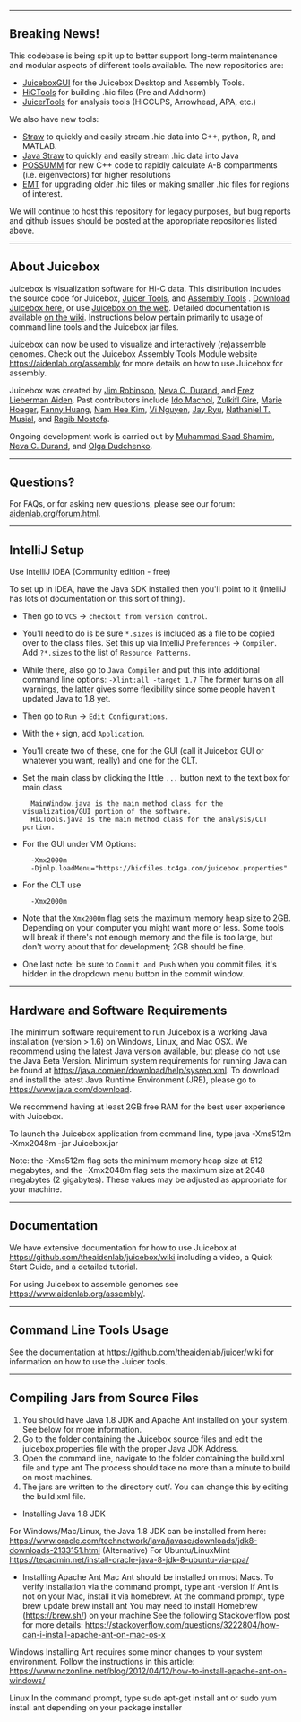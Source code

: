 --------------
Breaking News!
--------------
This codebase is being split up to better support long-term maintenance and modular aspects of different tools
available. The new repositories are:

- [JuiceboxGUI](https://github.com/aidenlab/juiceboxgui) for the Juicebox Desktop and Assembly Tools.
- [HiCTools](https://github.com/aidenlab/hictools) for building .hic files (Pre and Addnorm)
- [JuicerTools](https://github.com/aidenlab/juicertools) for analysis tools (HiCCUPS, Arrowhead, APA, etc.)

We also have new tools:

- [Straw](https://github.com/aidenlab/straw) to quickly and easily stream .hic data into C++, python, R, and MATLAB.
- [Java Straw](https://github.com/aidenlab/java-straw) to quickly and easily stream .hic data into Java
- [POSSUMM](https://github.com/sa501428/EigenVector) for new C++ code to rapidly calculate A-B compartments (i.e.
  eigenvectors) for higher resolutions
- [EMT](https://github.com/sa501428/hic-emt) for upgrading older .hic files or making smaller .hic files for regions of
  interest.

We will continue to host this repository for legacy purposes, but bug reports and github issues should be posted at the
appropriate repositories listed above.

--------------
About Juicebox
--------------
Juicebox is visualization software for Hi-C data. This distribution includes the source code for
Juicebox, <a href="https://github.com/theaidenlab/juicer/wiki/Download">Juicer Tools</a>,
and <a href="https://aidenlab.org/assembly/">Assembly Tools</a>
.  <a href="https://github.com/theaidenlab/juicebox/wiki/Download">Download Juicebox here</a>, or
use <a href="https://aidenlab.org/juicebox">Juicebox on the web</a>. Detailed documentation is
available <a href="https://github.com/theaidenlab/juicebox/wiki">on the wiki</a>. Instructions below pertain primarily
to usage of command line tools and the Juicebox jar files.

Juicebox can now be used to visualize and interactively (re)assemble genomes. Check out the Juicebox Assembly Tools
Module website https://aidenlab.org/assembly for more details on how to use Juicebox for assembly.

Juicebox was created by <a href="https://github.com/jrobinso">Jim Robinson</a>,
<a href="https://github.com/nchernia">Neva C. Durand</a>, and <a href="http://www.erez.com/">Erez Lieberman Aiden</a>. Past contributors include <a href="https://github.com/imachol">Ido Machol</a>, <a href="https://github.com/zgire">Zulkifl Gire</a>, <a href="https://github.com/mhoeger">Marie Hoeger</a>, <a href="https://github.com/asddf123789">Fanny Huang</a>, <a href="https://github.com/mikeehman">Nam Hee Kim</a>, <a href="https://github.com/nguyenkvi">Vi Nguyen</a>, <a href="https://github.com/bluejay9676">Jay Ryu</a>, <a href="https://github.com/musianat">Nathaniel T. Musial</a>, and <a href="https://github.com/ranganmostofa11">Ragib Mostofa</a>.

Ongoing development work is carried out by <a href="https://github.com/sa501428">Muhammad Saad Shamim</a>, <a href="https://github.com/nchernia">Neva C. Durand</a>, and <a href="https://github.com/dudcha">Olga Dudchenko</a>.

--------------
Questions?
--------------

For FAQs, or for asking new questions, please see our forum: <a href="https://aidenlab.org/forum.html">aidenlab.org/forum.html</a>.

--------------
IntelliJ Setup
--------------

Use IntelliJ IDEA (Community edition - free)

To set up in IDEA, have the Java SDK installed
then you'll point to it (IntelliJ has lots of documentation on this sort of thing).

* Then go to `VCS` -> `checkout from version control`.
* You'll need to do is be sure `*.sizes` is included as a file to be copied over to the class files.
  Set this up via IntelliJ `Preferences` -> `Compiler`. Add `?*.sizes` to the list of `Resource Patterns`.
* While there, also go to `Java Compiler` and put this into additional command line options: `-Xlint:all -target 1.7`
The former turns on all warnings, the latter gives some flexibility since some people haven't updated Java to 1.8 yet.
* Then go to `Run` -> `Edit Configurations`.
* With the `+` sign, add `Application`.
* You'll create two of these, one for the GUI (call it Juicebox GUI or whatever you want, really) and one for the CLT.
* Set the main class by clicking the little `...` button next to the text box for main class

        MainWindow.java is the main method class for the visualization/GUI portion of the software.
        HiCTools.java is the main method class for the analysis/CLT portion.

* For the GUI under VM Options:

        -Xmx2000m
        -Djnlp.loadMenu="https://hicfiles.tc4ga.com/juicebox.properties"

* For the CLT use

        -Xmx2000m

* Note that the `Xmx2000m` flag sets the maximum memory heap size to 2GB.
  Depending on your computer you might want more or less.
  Some tools will break if there's not enough memory and the file is too large,
  but don't worry about that for development; 2GB should be fine.
* One last note: be sure to `Commit and Push` when you commit files, it's hidden in the dropdown menu button in the
  commit window.

----------------------------------
Hardware and Software Requirements
----------------------------------
The minimum software requirement to run Juicebox is a working Java installation
(version > 1.6) on Windows, Linux, and Mac OSX.  We recommend using the latest
Java version available, but please do not use the Java Beta Version. Minimum
system requirements for running Java can be found at
https://java.com/en/download/help/sysreq.xml. To download and install the latest
Java Runtime Environment (JRE), please go to https://www.java.com/download.

We recommend having at least 2GB free RAM for the best user experience with
Juicebox.

To launch the Juicebox application from command line, type java -Xms512m -Xmx2048m -jar Juicebox.jar

Note: the -Xms512m flag sets the minimum memory heap size at 512 megabytes, and
the -Xmx2048m flag sets the maximum size at 2048 megabytes (2 gigabytes). These
values may be adjusted as appropriate for your machine.

-------------
Documentation
-------------
We have extensive documentation for how to use Juicebox at
https://github.com/theaidenlab/juicebox/wiki including a video, a Quick Start Guide, and a
detailed tutorial.

For using Juicebox to assemble genomes see https://www.aidenlab.org/assembly/.

------------------------
Command Line Tools Usage
------------------------

See the documentation at https://github.com/theaidenlab/juicer/wiki for information
on how to use the Juicer tools.

--------------------------------
Compiling Jars from Source Files
--------------------------------
1. You should have Java 1.8 JDK and Apache Ant installed on your system. See below for more information.
2. Go to the folder containing the Juicebox source files and edit the juicebox.properties file with the proper Java JDK Address.
3. Open the command line, navigate to the folder containing the build.xml file and type ant The process should take no more than a minute to build on most machines.
4. The jars are written to the directory out/. You can change this by editing the build.xml file.

* Installing Java 1.8 JDK

For Windows/Mac/Linux, the Java 1.8 JDK can be installed from here:
https://www.oracle.com/technetwork/java/javase/downloads/jdk8-downloads-2133151.html
(Alternative) For Ubuntu/LinuxMint
https://tecadmin.net/install-oracle-java-8-jdk-8-ubuntu-via-ppa/

* Installing Apache Ant
  Mac Ant should be installed on most Macs. To verify installation via the command prompt, type ant -version If Ant is not on your Mac, install it via homebrew. At the command prompt, type
  brew update brew install ant You may need to install Homebrew (https://brew.sh/) on your machine See the following Stackoverflow post for more details:
  https://stackoverflow.com/questions/3222804/how-can-i-install-apache-ant-on-mac-os-x

Windows Installing Ant requires some minor changes to your system environment. Follow the instructions in this article:
https://www.nczonline.net/blog/2012/04/12/how-to-install-apache-ant-on-windows/

Linux In the command prompt, type sudo apt-get install ant or sudo yum install ant depending on your package installer
